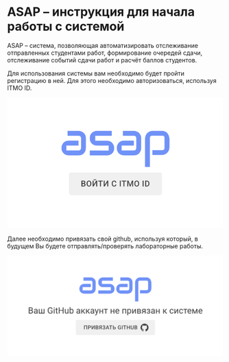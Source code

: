 # ASAP – инструкция для начала работы с системой

ASAP – система, позволяющая автоматизировать отслеживание отправленных студентами работ, формирование очередей сдачи,
отслеживание событий сдачи работ и расчёт баллов студентов.

Для использования системы вам необходимо будет пройти регистрацию в ней. Для этого необходимо авторизоваться,
используя ITMO ID.

<p align="center">
   <img src="img/itmo-id-login.png">
</p>

Далее необходимо привязать свой github, используя который, в будущем Вы будете отправлять/проверять лабораторные работы.

<p align="center">
   <img src="img/github-login.png">
</p>